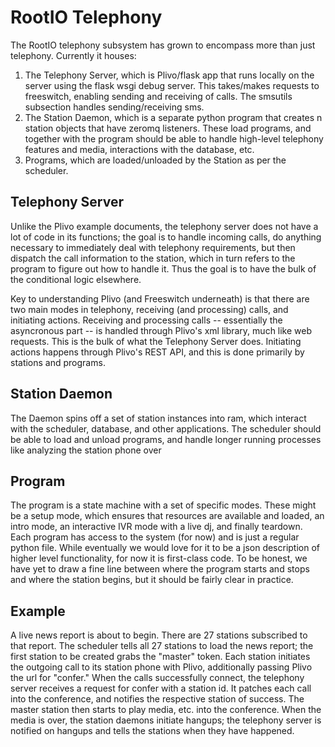 RootIO Telephony
================

The RootIO telephony subsystem has grown to encompass more than just
telephony.  Currently it houses:
1) The Telephony Server, which is Plivo/flask app that runs locally
on the server using the flask wsgi debug server.  This takes/makes
requests to freeswitch, enabling sending and receiving of calls.  The
smsutils subsection handles sending/receiving sms.
2) The Station Daemon, which is a separate python program that creates n
station objects that have zeromq listeners.  These load programs, and
together with the program should be able to handle high-level telephony
features and media, interactions with the database, etc.
3) Programs, which are loaded/unloaded by the Station as per the
scheduler.  

Telephony Server
----------------
Unlike the Plivo example documents, the telephony server does not have a
lot of code in its functions; the goal is to handle incoming calls, do
anything necessary to immediately deal with telephony requirements, but
then dispatch the call information to the station, which in turn refers 
to the program to figure out how to handle it.  Thus the goal is to have 
the bulk of the conditional logic elsewhere.

Key to understanding Plivo (and Freeswitch underneath) is that there are two
main modes in telephony, receiving (and processing) calls, and
initiating actions.  Receiving and processing calls -- essentially the
asyncronous part -- is handled through Plivo's xml library, much like
web requests.  This is the bulk of what the Telephony Server does.
Initiating actions happens through Plivo's REST API, and this is done
primarily by stations and programs. 

Station Daemon
--------------
The Daemon spins off a set of station instances into ram, which interact
with the scheduler, database, and other applications. The scheduler
should be able to load and unload programs, and handle longer running
processes like analyzing the station phone over 

Program
-------
The program is a state machine with a set of specific modes.  These
might be a setup mode, which ensures that resources are available and
loaded, an intro mode, an interactive IVR mode with a live dj, and 
finally teardown.  Each program has access to
the system (for now) and is just a regular python file.  While
eventually we would love for it to be a json description of higher level
functionality, for now it is first-class code.  To be honest, we have
yet to draw a fine line between where the program starts and stops and
where the station begins, but it should be fairly clear in practice.

Example
-------
A live news report is about to begin.  There are 27 stations
subscribed to that report.  The scheduler tells all 27 stations to
load the news report; the first station to be created grabs the "master"
token.  Each station initiates the outgoing call to its station phone with 
Plivo, additionally passing Plivo the url for "confer."  When the calls
successfully connect, the telephony server receives a request for confer
with a station id.  It patches each call into the conference, and
notifies the respective station of success.  The master station then starts to play
media, etc. into the conference.  When the media is over, the station
daemons initiate hangups; the telephony server is notified on hangups
and tells the stations when they have happened.


